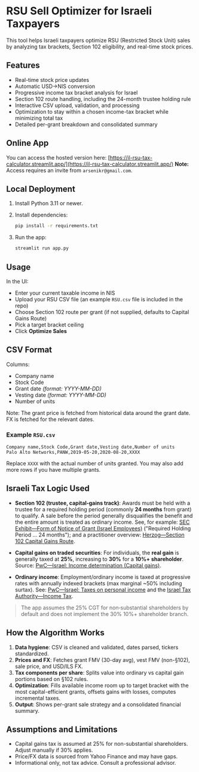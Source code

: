 # RSU Sell Optimizer for Israeli Taxpayers

This tool helps Israeli taxpayers optimize RSU (Restricted Stock Unit) sales by analyzing tax brackets, Section 102 eligibility, and real-time stock prices.

## Features

* Real-time stock price updates
* Automatic USD→NIS conversion
* Progressive income tax bracket analysis for Israel
* Section 102 route handling, including the 24-month trustee holding rule
* Interactive CSV upload, validation, and processing
* Optimization to stay within a chosen income-tax bracket while minimizing total tax
* Detailed per-grant breakdown and consolidated summary

## Online App

You can access the hosted version here: [https://il-rsu-tax-calculator.streamlit.app/](https://il-rsu-tax-calculator.streamlit.app/)
**Note:** Access requires an invite from `arsenikr@gmail.com`.

## Local Deployment

1. Install Python 3.11 or newer.

2. Install dependencies:

   ```bash
   pip install -r requirements.txt
   ```

3. Run the app:

   ```bash
   streamlit run app.py
   ```

## Usage

In the UI:

* Enter your current taxable income in NIS
* Upload your RSU CSV file (an example `RSU.csv` file is included in the repo)
* Choose Section 102 route per grant (if not supplied, defaults to Capital Gains Route)
* Pick a target bracket ceiling
* Click **Optimize Sales**

## CSV Format

Columns:

* Company name
* Stock Code
* Grant date *(format: YYYY-MM-DD)*
* Vesting date *(format: YYYY-MM-DD)*
* Number of units

Note: The grant price is fetched from historical data around the grant date. FX is fetched for the relevant dates.

### Example `RSU.csv`

```csv
Company name,Stock Code,Grant date,Vesting date,Number of units
Palo Alto Networks,PANW,2019-05-20,2020-08-20,XXXX
```

Replace `XXXX` with the actual number of units granted. You may also add more rows if you have multiple grants.

## Israeli Tax Logic Used

* **Section 102 (trustee, capital‑gains track)**: Awards must be held with a trustee for a required holding period (commonly **24 months** from grant) to qualify. A sale before the period generally disqualifies the benefit and the entire amount is treated as ordinary income. See, for example: [SEC Exhibit—Form of Notice of Grant (Israel Employees)](https://www.sec.gov/Archives/edgar/data/1065088/000119312509170655/dex99d4.htm) ("Required Holding Period ... 24 months"); and a practitioner overview: [Herzog—Section 102 Capital Gains Route](https://herzoglaw.co.il/en/news-and-insights/new-green-track-ruling-applications/).

* **Capital gains on traded securities**: For individuals, the **real gain** is generally taxed at **25%**, increasing to **30%** for a **10%+ shareholder**. Source: [PwC—Israel: Income determination (Capital gains)](https://taxsummaries.pwc.com/israel/individual/income-determination).

* **Ordinary income**: Employment/ordinary income is taxed at progressive rates with annually indexed brackets (max marginal \~50% including surtax). See: [PwC—Israel: Taxes on personal income](https://taxsummaries.pwc.com/israel/individual/taxes-on-personal-income) and the [Israel Tax Authority—Income Tax](https://www.gov.il/en/departments/topics/income_tax_israel_tax_authority/govil-landing-page).

> The app assumes the 25% CGT for non‑substantial shareholders by default and does not implement the 30% 10%+ shareholder branch.

## How the Algorithm Works

1. **Data hygiene**: CSV is cleaned and validated, dates parsed, tickers standardized.
2. **Prices and FX**: Fetches grant FMV (30-day avg), vest FMV (non-§102), sale price, and USD/ILS FX.
3. **Tax components per share**: Splits value into ordinary vs capital gain portions based on §102 rules.
4. **Optimization**: Fills available income room up to target bracket with the most capital-efficient grants, offsets gains with losses, computes incremental taxes.
5. **Output**: Shows per-grant sale strategy and a consolidated financial summary.

## Assumptions and Limitations

* Capital gains tax is assumed at 25% for non-substantial shareholders. Adjust manually if 30% applies.
* Price/FX data is sourced from Yahoo Finance and may have gaps.
* Informational only, not tax advice. Consult a professional advisor.